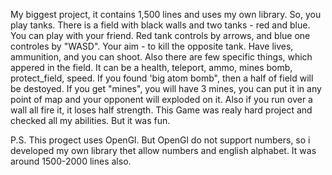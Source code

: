 My biggest project, it contains 1,500 lines and uses my own library. So, you play tanks. There is a field with black walls and two tanks - red and blue. You can play with your friend. Red tank controls by arrows, and blue one controles by "WASD". Your aim - to kill the opposite tank. Have lives, ammunition, and you can shoot. Also there are few specific things, which appered in the field. It can be a health, teleport, ammo, mines bomb, protect_field, speed. If you found 'big atom bomb", then a half of field will be destoyed. If you get "mines", you will have 3 mines, you can put it in any point of map and your opponent will exploded on it. Also if you run over a wall all fire it, it loses half strength. This Game was realy hard project and checked all my abilities. But it was fun.


P.S. This progect uses OpenGl. But OpenGl do not support numbers, so i developed my own library thet allow numbers and english alphabet. It was around 1500-2000 lines also.
